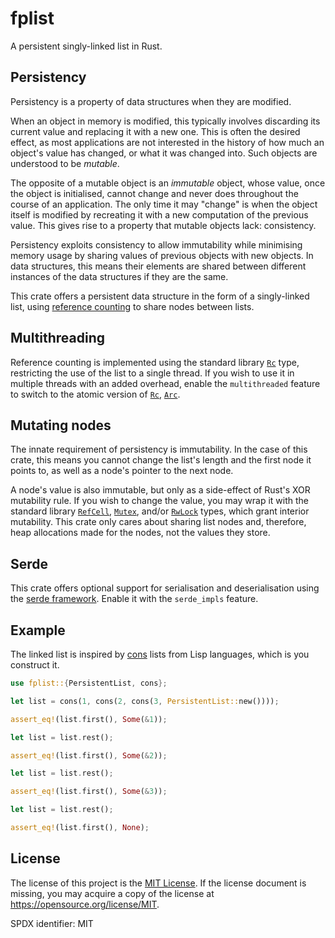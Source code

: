 # fplist

<!-- cargo-sync-readme start -->

A persistent singly-linked list in Rust.

## Persistency

Persistency is a property of data structures when they are modified.

When an object in memory is modified, this typically involves discarding its current value and
replacing it with a new one. This is often the desired effect, as most applications are not
interested in the history of how much an object's value has changed, or what it was changed
into. Such objects are understood to be *mutable*.

The opposite of a mutable object is an *immutable* object, whose value, once the object is
initialised, cannot change and never does throughout the course of an application. The only
time it may "change" is when the object itself is modified by recreating it with a new
computation of the previous value. This gives rise to a property that mutable objects lack:
consistency.

Persistency exploits consistency to allow immutability while minimising memory usage by sharing
values of previous objects with new objects. In data structures, this means
their elements are shared between different instances of the data structures
if they are the same.

This crate offers a persistent data structure in the form of a singly-linked list, using
[reference counting][ref] to share nodes between lists.

## Multithreading

Reference counting is implemented using the standard library [`Rc`] type, restricting the use
of the list to a single thread. If you wish to use it in multiple threads with an added
overhead, enable the `multithreaded` feature to switch to the atomic version of [`Rc`],
[`Arc`].

## Mutating nodes

The innate requirement of persistency is immutability. In the case of this crate, this means
you cannot change the list's length and the first node it points to, as well as a node's
pointer to the next node.

A node's value is also immutable, but only as a side-effect of Rust's XOR mutability rule. If
you wish to change the value, you may wrap it with the standard library [`RefCell`], [`Mutex`],
and/or [`RwLock`] types, which grant interior mutability. This crate only cares about sharing
list nodes and, therefore, heap allocations made for the nodes, not the values they store.

## Serde

This crate offers optional support for serialisation and deserialisation using the [serde
framework][serde]. Enable it with the `serde_impls` feature.

## Example

The linked list is inspired by [cons] lists from Lisp languages, which is you construct it.

```rust
use fplist::{PersistentList, cons};

let list = cons(1, cons(2, cons(3, PersistentList::new())));

assert_eq!(list.first(), Some(&1));

let list = list.rest();

assert_eq!(list.first(), Some(&2));

let list = list.rest();

assert_eq!(list.first(), Some(&3));

let list = list.rest();

assert_eq!(list.first(), None);
```

[ref]: https://en.m.wikipedia.org/wiki/Reference_counting
[`Rc`]: https://doc.rust-lang.org/stable/std/rc/struct.Rc.html
[`Arc`]: https://doc.rust-lang.org/stable/std/sync/struct.Arc.html
[`RefCell`]: https://doc.rust-lang.org/stable/std/cell/struct.RefCell.html
[`Mutex`]: https://doc.rust-lang.org/stable/std/sync/struct.Mutex.html
[`RwLock`]: https://doc.rust-lang.org/stable/std/sync/struct.RwLock.html
[cons]: https://en.wikipedia.org/wiki/Cons
[serde]: https://serde.rs

<!-- cargo-sync-readme end -->

## License

The license of this project is the [MIT License][license]. If the license
document is missing, you may acquire a copy of the license at
https://opensource.org/license/MIT.

SPDX identifier: MIT

[license]: LICENSE.md
